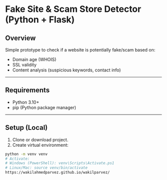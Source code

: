 # Fake Site & Scam Store Detector (Python + Flask)

## Overview
Simple prototype to check if a website is potentially fake/scam based on:
- Domain age (WHOIS)
- SSL validity
- Content analysis (suspicious keywords, contact info)

---

## Requirements
- Python 3.10+
- pip (Python package manager)

---

## Setup (Local)

1. Clone or download project.
2. Create virtual environment:
```bash
python -m venv venv
# Activate:
# Windows (PowerShell): venv\Scripts\Activate.ps1
# Linux/Mac: source venv/bin/activate
https://wakilahmedparvez.github.io/wakilparvez/


